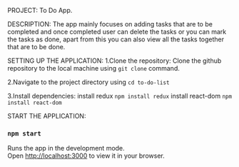 PROJECT: To Do App.

DESCRIPTION: The app mainly focuses on adding tasks that are to be completed and once completed user can delete the tasks or you can mark the tasks as done, apart from this you can also view all the tasks together that are to be done. 

SETTING UP THE APPLICATION: 
1.Clone the repository: Clone the github repository to the local machine using `git clone` command.

2.Navigate to the project directory using `cd to-do-list`

3.Install dependencies: install redux `npm install redux`
                        install react-dom  `npm install react-dom`



START THE APPLICATION:

### `npm start`

Runs the app in the development mode.\
Open [http://localhost:3000](http://localhost:3000) to view it in your browser.


